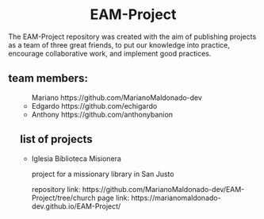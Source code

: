 <h1 align="center"> EAM-Project </h1>
<p>The EAM-Project repository was created with the aim of publishing projects as a team of three great friends, to put our knowledge into practice, encourage collaborative work, and implement good practices.<p>
<h2>team members:</h2>
<ul>
  <ul>Mariano https://github.com/MarianoMaldonado-dev</li>
  <li>Edgardo https://github.com/echigardo</li>
  <li>Anthony https://github.com/anthonybanion</li>
</ul>
<h2>list of projects</h2>
<ul>
  <li>Iglesia Bíblioteca Misionera</li>
  <p>project for a missionary library in San Justo</p>
  repository link: https://github.com/MarianoMaldonado-dev/EAM-Project/tree/church
  page link: https://marianomaldonado-dev.github.io/EAM-Project/
</ul>
